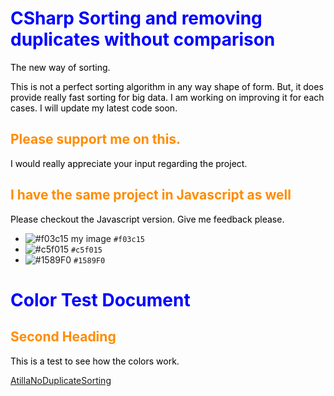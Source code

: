 # CSharp Sorting and removing duplicates without comparison 

The new way of sorting.

This is not a perfect sorting algorithm in any way shape of form. But, 
it does provide really fast sorting for big data. I am working on improving it for each cases.
I will update my latest code soon.

## Please support me on this.

I would really appreciate your input regarding the project. 

## I have the same project in Javascript as well

Please checkout the Javascript version. Give me feedback please.

- ![#f03c15](https://via.placeholder.com/15/f03c15/f03c15.png) my image `#f03c15`
- ![#c5f015](https://via.placeholder.com/15/c5f015/c5f015.png) `#c5f015`
- ![#1589F0](https://via.placeholder.com/15/1589F0/1589F0.png) `#1589F0`

# Color Test Document

<style>H1{color:Blue;}</style>
<style>H2{color:DarkOrange;}</style>
<style>p{color:Black;}</style>

## Second Heading

This is a test to see how the colors work.

[AtillaNoDuplicateSorting](https://github.com/AtillaYadik/AtillaNoDuplicateSorting)
